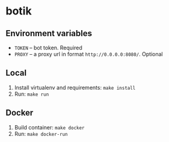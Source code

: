 # botik

## Environment variables
- `TOKEN` – bot token. Required
- `PROXY` – a proxy url in format `http://0.0.0.0:8080/`. Optional

## Local
1. Install virtualenv and requirements: `make install`
2. Run: `make run`

## Docker
1. Build container: `make docker`
2. Run: `make docker-run`
